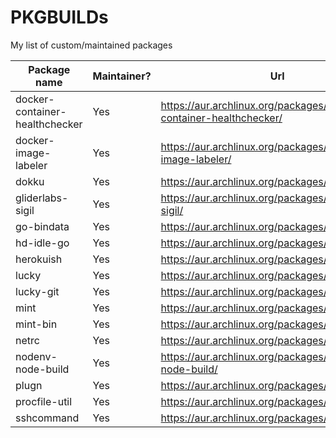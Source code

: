 # PKGBUILDs
My list of custom/maintained packages

| Package name                   | Maintainer? | Url                                                                |
| ------------------------------ | ----------- | ------------------------------------------------------------------ |
| docker-container-healthchecker | Yes         | https://aur.archlinux.org/packages/docker-container-healthchecker/ |
| docker-image-labeler           | Yes         | https://aur.archlinux.org/packages/docker-image-labeler/           |
| dokku                          | Yes         | https://aur.archlinux.org/packages/dokku/                          |
| gliderlabs-sigil               | Yes         | https://aur.archlinux.org/packages/gliderlabs-sigil/               |
| go-bindata                     | Yes         | https://aur.archlinux.org/packages/go-bindata                      |
| hd-idle-go                     | Yes         | https://aur.archlinux.org/packages/hd-idle-go/                     |
| herokuish                      | Yes         | https://aur.archlinux.org/packages/herokuish/                      |
| lucky                          | Yes         | https://aur.archlinux.org/packages/lucky/                          |
| lucky-git                      | Yes         | https://aur.archlinux.org/packages/lucky-git/                      |
| mint                           | Yes         | https://aur.archlinux.org/packages/mint/                           |
| mint-bin                       | Yes         | https://aur.archlinux.org/packages/mint-bin/                       |
| netrc                          | Yes         | https://aur.archlinux.org/packages/netrc/                          |
| nodenv-node-build              | Yes         | https://aur.archlinux.org/packages/nodenv-node-build/              |
| plugn                          | Yes         | https://aur.archlinux.org/packages/plugn/                          |
| procfile-util                  | Yes         | https://aur.archlinux.org/packages/procfile-util/                  |
| sshcommand                     | Yes         | https://aur.archlinux.org/packages/sshcommand/                     |
